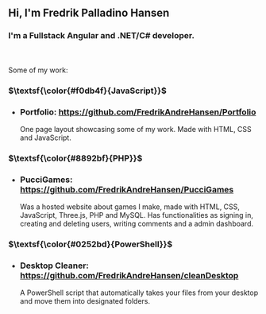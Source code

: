 ## Hi, I'm Fredrik Palladino Hansen

### I'm a Fullstack Angular and .NET/C# developer.
<br/><br/>
Some of my work:

### $\textsf{\color{#f0db4f}{JavaScript}}$
- ### Portfolio: https://github.com/FredrikAndreHansen/Portfolio
  One page layout showcasing some of my work. Made with HTML, CSS and JavaScript.

### $\textsf{\color{#8892bf}{PHP}}$
- ### PucciGames: https://github.com/FredrikAndreHansen/PucciGames
  Was a hosted website about games I make, made with HTML, CSS, JavaScript, Three.js, PHP and MySQL. Has functionalities as signing in, creating and deleting users, writing comments and a admin dashboard.

### $\textsf{\color{#0252bd}{PowerShell}}$
- ### Desktop Cleaner: https://github.com/FredrikAndreHansen/cleanDesktop
  A PowerShell script that automatically takes your files from your desktop and move them into designated folders.
